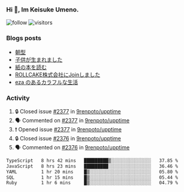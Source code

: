 ### Hi 👋, Im Keisuke Umeno.

<!--
**9renpoto/9renpoto** is a ✨ _special_ ✨ repository because its `README.md` (this file) appears on your GitHub profile.

Here are some ideas to get you started:

- 🔭 I’m currently working on ...
- 🌱 I’m currently learning ...
- 👯 I’m looking to collaborate on ...
- 🤔 I’m looking for help with ...
- 💬 Ask me about ...
- 📫 How to reach me: ...
- 😄 Pronouns: ...
- ⚡ Fun fact: ...
-->

![follow](https://img.shields.io/github/followers/9renpoto?label=Follow&style=social)
![visitors](https://komarev.com/ghpvc/?username=9renpoto&label=Profile%20views&color=0e75b6&style=flat)

### Blogs posts

<!-- BLOG-POST-LIST:START -->
- [朝型](https://9renpoto.win/entry/2024/05/29/im-an-early)
- [子供が生まれました](https://9renpoto.win/entry/2024/04/18/hello-world)
- [紙の本を読む](https://9renpoto.win/entry/2024/02/25/reading-papar-book)
- [ROLLCAKE株式会社にJoinしました](https://9renpoto.win/entry/2024/02/11/join)
- [eza のあるカラフルな生活](https://9renpoto.win/entry/2024/02/01/eza)
<!-- BLOG-POST-LIST:END -->

### Activity

<!--START_SECTION:activity-->
1. 🔒 Closed issue [#2377](https://github.com/9renpoto/upptime/issues/2377) in [9renpoto/upptime](https://github.com/9renpoto/upptime)
2. 🗣 Commented on [#2377](https://github.com/9renpoto/upptime/issues/2377#issuecomment-2175627028) in [9renpoto/upptime](https://github.com/9renpoto/upptime)
3. ❗ Opened issue [#2377](https://github.com/9renpoto/upptime/issues/2377) in [9renpoto/upptime](https://github.com/9renpoto/upptime)
4. 🔒 Closed issue [#2376](https://github.com/9renpoto/upptime/issues/2376) in [9renpoto/upptime](https://github.com/9renpoto/upptime)
5. 🗣 Commented on [#2376](https://github.com/9renpoto/upptime/issues/2376#issuecomment-2174647780) in [9renpoto/upptime](https://github.com/9renpoto/upptime)
<!--END_SECTION:activity-->

<!--START_SECTION:waka-->

```txt
TypeScript   8 hrs 42 mins   █████████▒░░░░░░░░░░░░░░░   37.85 %
JavaScript   8 hrs 23 mins   █████████░░░░░░░░░░░░░░░░   36.46 %
YAML         1 hr 20 mins    █▒░░░░░░░░░░░░░░░░░░░░░░░   05.80 %
SQL          1 hr 15 mins    █▒░░░░░░░░░░░░░░░░░░░░░░░   05.44 %
Ruby         1 hr 6 mins     █▒░░░░░░░░░░░░░░░░░░░░░░░   04.79 %
```

<!--END_SECTION:waka-->
